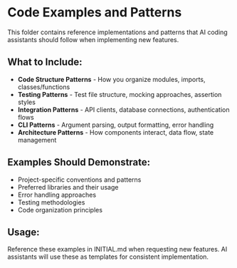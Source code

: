 # Code Examples and Patterns

This folder contains reference implementations and patterns that AI coding assistants should follow when implementing new features.

## What to Include:
- **Code Structure Patterns** - How you organize modules, imports, classes/functions
- **Testing Patterns** - Test file structure, mocking approaches, assertion styles  
- **Integration Patterns** - API clients, database connections, authentication flows
- **CLI Patterns** - Argument parsing, output formatting, error handling
- **Architecture Patterns** - How components interact, data flow, state management

## Examples Should Demonstrate:
- Project-specific conventions and patterns
- Preferred libraries and their usage
- Error handling approaches
- Testing methodologies
- Code organization principles

## Usage:
Reference these examples in INITIAL.md when requesting new features. AI assistants will use these as templates for consistent implementation.
